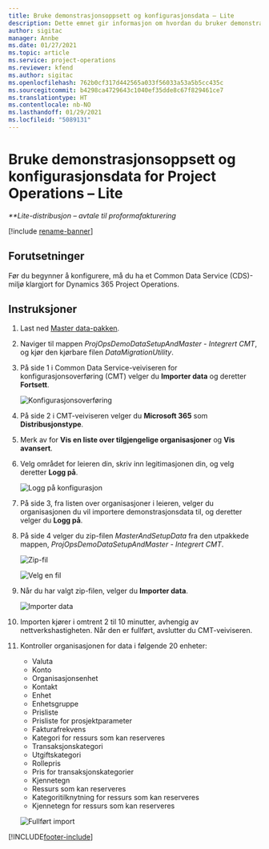 ```yaml
---
title: Bruke demonstrasjonsoppsett og konfigurasjonsdata – Lite
description: Dette emnet gir informasjon om hvordan du bruker demonstrasjonsoppsett og konfigurasjonsdata for Project Operations.
author: sigitac
manager: Annbe
ms.date: 01/27/2021
ms.topic: article
ms.service: project-operations
ms.reviewer: kfend
ms.author: sigitac
ms.openlocfilehash: 762b0cf317d442565a033f56033a53a5b5cc435c
ms.sourcegitcommit: b4298ca4729643c1040ef35dde8c67f829461ce7
ms.translationtype: HT
ms.contentlocale: nb-NO
ms.lasthandoff: 01/29/2021
ms.locfileid: "5089131"
---
```

# <a name="apply-demo-setup-and-configuration-data-for-project-operations---lite"></a>Bruke demonstrasjonsoppsett og konfigurasjonsdata for Project Operations – Lite 

_**Lite-distribusjon – avtale til proformafakturering_

[!include [rename-banner](~/includes/cc-data-platform-banner.md)]

## <a name="prerequisites"></a>Forutsetninger

Før du begynner å konfigurere, må du ha et Common Data Service (CDS)-miljø klargjort for Dynamics 365 Project Operations.


## <a name="instructions"></a>Instruksjoner

1. Last ned [Master data-pakken](https://download.microsoft.com/download/3/4/1/341bf279-a64f-4baa-af31-ce624859b518/ProjOpsSampleSetupData%20-%20CE%20only%20CMT.zip). 
2. Naviger til mappen *ProjOpsDemoDataSetupAndMaster - Integrert CMT*, og kjør den kjørbare filen *DataMigrationUtility*.
3. På side 1 i Common Data Service-veiviseren for konfigurasjonsoverføring (CMT) velger du **Importer data** og deretter **Fortsett**.

    ![Konfigurasjonsoverføring](./media/1ConfigurationMigration.png)

4. På side 2 i CMT-veiviseren velger du **Microsoft 365** som **Distribusjonstype**.
5. Merk av for **Vis en liste over tilgjengelige organisasjoner** og **Vis avansert**.
6. Velg området for leieren din, skriv inn legitimasjonen din, og velg deretter **Logg på**.

   ![Logg på konfigurasjon](./media/2ConfigurationSignin.png)

7. På side 3, fra listen over organisasjoner i leieren, velger du organisasjonen du vil importere demonstrasjonsdata til, og deretter velger du **Logg på**.
8. På side 4 velger du zip-filen *MasterAndSetupData* fra den utpakkede mappen, *ProjOpsDemoDataSetupAndMaster - Integrert CMT*.

   ![Zip-fil](./media/3ZipFile.png)

   ![Velg en fil](./media/4SelectAFile.png)

9. Når du har valgt zip-filen, velger du **Importer data**.

   ![Importer data](./media/5ImportData.png)

10. Importen kjører i omtrent 2 til 10 minutter, avhengig av nettverkshastigheten. Når den er fullført, avslutter du CMT-veiviseren. 
11. Kontroller organisasjonen for data i følgende 20 enheter:

    -   Valuta
    -   Konto
    -   Organisasjonsenhet
    -   Kontakt
    -   Enhet
    -   Enhetsgruppe
    -   Prisliste
    -   Prisliste for prosjektparameter 
    -   Fakturafrekvens
    -   Kategori for ressurs som kan reserveres
    -   Transaksjonskategori
    -   Utgiftskategori
    -   Rollepris
    -   Pris for transaksjonskategorier
    -   Kjennetegn
    -   Ressurs som kan reserveres
    -   Kategoritilknytning for ressurs som kan reserveres
    -   Kjennetegn for ressurs som kan reserveres

    ![Fullført import](./media/6CompleteImport.png)


[!INCLUDE[footer-include](../includes/footer-banner.md)]